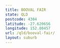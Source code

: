 ```yaml
---
title: BOOVAL FAIR
state: QLD
postcode: 4304
latitude: -27.620656
longitude: 152.80457
url: /qld/booval-fair/
layout: suburb
---
```

